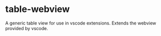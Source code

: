 # table-webview
A generic table view for use in vscode extensions. Extends the webview provided by vscode.
